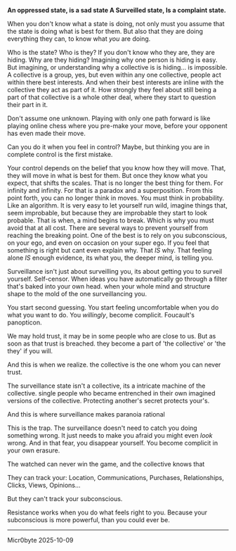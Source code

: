 **An oppressed state, is a sad state
A Surveilled state, Is a complaint state.**

When you don't know what a state is doing, not only must you assume that the state is doing what is best for them. But also that they are doing everything they can, to know what *you* are doing.

Who is the state? Who is they? If you don't know who they are, they are hiding. Why are they hiding? Imagining why one person is hiding is easy. But imagining, or understanding why a collective is is hiding... is impossible. A collective is a group, yes, but even within any one collective, people act within there best interests. And when their best interests are inline with the collective they act as part of it. How strongly they feel about still being a part of that collective is a whole other deal, where they start to question their part in it.

Don't assume one unknown. Playing with only one path forward is like playing online chess where you pre-make your move, before your opponent has even made their move.

Can you do it when you feel in control? Maybe, but thinking you are in complete control is the first mistake.

Your control depends on the belief that you know how they will move. That, they will move in what is best for them. But once they know what you expect, that shifts the scales. That is no longer the best thing for them. For infinity and infinity. For that is a paradox and a superposition. From this point forth, you can no longer think in moves. You must think in probability. Like an algorithm. It is very easy to let yourself run wild, imagine things that, seem improbable, but because they are improbable they start to look probable. That is when, a mind begins to break. Which is why you must avoid that at all cost. There are several ways to prevent yourself from reaching the breaking point. One of the best is to rely on you subconscious, on your ego, and even on occasion on your super ego. If you feel that something is right but cant even explain why. That *IS* why. That feeling alone *IS* enough evidence, its what you, the deeper mind, is telling you.

Surveillance isn't just about surveilling you, its about getting you to surveil yourself. Self-censor. When ideas you have automatically go through a filter that's baked into your own head. when your whole mind and structure shape to the mold of the one surveillancing you.

You start second guessing. You start feeling uncomfortable when you do what you want to do. You *willingly*, become complicit. Foucault's panopticon.

We may hold trust, it may be in some people who are close to us. But as soon as that trust is breached. they become a part of 'the collective' or 'the they' if you will.

And this is when we realize. the collective is the one whom you can never trust. 

The surveillance state isn't a collective, its a intricate machine of the collective. single people who became entrenched in their own imagined versions of the collective. Protecting another's secret protects your's.

And this is where surveillance makes paranoia rational

This is the trap. The surveillance doesn't need to catch you doing something wrong. It just needs to make you afraid you might even *look* wrong. And in that fear, you disappear yourself. You become complicit in your own erasure.

The watched can never win the game, and the collective knows that

They can track your:
Location, Communications, Purchases, Relationships, Clicks, Views, Opinions...

But they can't track your subconscious. 

Resistance works when you do what feels right to you. Because your subconscious is more powerful, than you could ever be.

---
Micr0byte
2025-10-09
